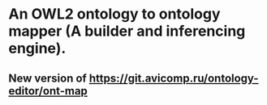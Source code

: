 # An OWL2 ontology to ontology mapper (A builder and inferencing engine). 

## New version of https://git.avicomp.ru/ontology-editor/ont-map

